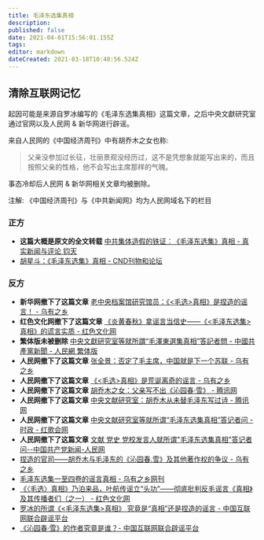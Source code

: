 ```yaml
---
title: 毛泽东选集真相
description: 
published: false
date: 2021-04-01T15:56:01.155Z
tags: 
editor: markdown
dateCreated: 2021-03-18T10:40:56.524Z
---
```


## 清除互联网记忆

起因可能是来源自罗冰编写的《毛泽东选集真相》这篇文章，之后中央文獻研究室通过官网以及人民网 & 新华网进行辟谣。

来自人民网的《中国经济周刊》中有胡乔木之女也称:

> 父亲没参加过长征，壮丽景观没经历过，这不是凭想象就能写出来的，而且按照父亲的性格，他不会写出主席那样的气魄。

事态冷却后人民网 & 新华网相关文章均被删除。

注解: 《中国经济周刊》与《中共新闻网》均为人民网域名下的栏目

### 正方

+ **这篇大概是原文的全文转载** [中共集体造假的铁证︰《毛泽东选集》真相 - 真实新闻与评论 钧天](https://web.archive.org/web/20210131102456/https://5455.org/history/95647.html)
+ [胡星斗：《毛泽东选集》真相 - CND刊物和论坛](https://web.archive.org/web/20210131095233/https://hx.cnd.org/2018/10/01/胡星斗：《毛泽东选集》真相/)

### 反方

+ **新华网撤下了这篇文章** [老中央档案馆研究馆员：《<毛选>真相》是捏造的谣言！ - 乌有之乡](https://web.archive.org/web/20210131095336/http://www.wyzxwk.com/Article/lishi/2012/02/282867.html)
+ **红色文化网撤下了这篇文章** [《炎黄春秋》拿谣言当信史——《<毛泽东选集>真相》的谎言实质 - 红色文化网](https://web.archive.org/web/20210131094200/http://www.hswh.org.cn/e/DoPrint/index.php?classid=36&id=39615 "https://web.archive.org/web/20210131101905/http://www.hswh.org.cn/wzzx/index_1080.html?v=1612034105")
+ **繁体版未被删除** [中央文獻研究室等就所謂“毛澤東選集真相”答記者問 - 中國共產黨新聞 - 人民網 繁体版](https://web.archive.org/web/20210131094407/http://cpc.people.com.cn/BIG5/218984/218989/14778293.html)
+ **人民网撤下了这篇文章** [张全景：否定了毛主席，中国就是下一个苏联 - 乌有之乡](https://web.archive.org/web/20210131095342/http://www.wyzxwk.com/Article/zatan/2011/11/268548.html)
+ **人民网撤下了这篇文章** [《<毛选>真相》是荒诞离奇的谣言 - 乌有之乡](https://web.archive.org/web/20201019205114/http://www.wyzxwk.com/Article/lishi/2012/01/278941.html)
+ **人民网撤下了这篇文章** [胡乔木之女：父亲写不出《沁园春·雪》 - 腾讯网](https://web.archive.org/web/20100918145550/http://news.qq.com/a/20100915/000694.htm)
+ **人民网撤下了这篇文章** [中央文献研究室：胡乔木从未替毛泽东写过诗 - 腾讯网](https://web.archive.org/web/20190913074943/https://news.qq.com/a/20110526/000177.htm)
+ **人民网撤下了这篇文章** [中央文献研究室等就所谓“毛泽东选集真相”答记者问 - 时政 - 红歌会网](https://web.archive.org/web/20150421100343/http://www.szhgh.com/Article/news/politics/1024.html)
+ **人民网撤下了这篇文章** [文献 党史 党校发言人就所谓"毛泽东选集真相"答记者问--中国共产党新闻-人民网](https://web.archive.org/web/20110530024025/http://dangshi.people.com.cn/GB/138900/14738280.html)
+ [捏造的官司——胡乔木与毛泽东的《沁园春.雪》及其他著作权的争议 - 乌有之乡](https://web.archive.org/web/20210131095810/http://www.wyzxwk.com/Article/lishi/2011/06/230755.html)
+ [毛泽东选集一至四卷的谣言真相 - 乌有之乡网刊](https://web.archive.org/web/20160310130552/http://www.wyzxwk.com/Article/lishi/2013/12/310294.html)
+ [《〈毛选〉真相》乃泊来品，叶航传谣立“头功”——彻底批判反毛谣言《真相》及其传播者们（之一） - 红色文化网](https://web.archive.org/web/20170806140214/http://www.hswh.org.cn/wzzx/llyd/ls/2013-05-02/17108.html)
+ [罗冰的所谓《<毛泽东选集>真相》 究竟是“真相”还是捏造的谣言 - 中国互联网联合辟谣平台](https://web.archive.org/web/20210131095535/https://www.piyao.org.cn/2018-12/03/c_1210006113.htm)
+ [《沁园春·雪》的作者究竟是谁？- 中国互联网联合辟谣平台](https://web.archive.org/web/20181227112833/http://www.piyao.org.cn/2018-12/06/c_1210006103.htm)
